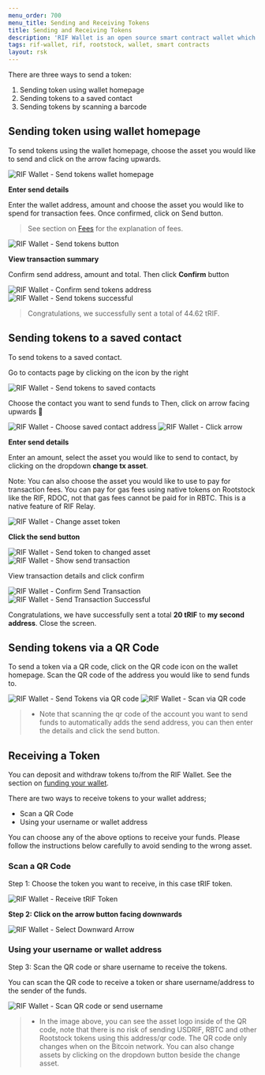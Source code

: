 ```yaml
---
menu_order: 700
menu_title: Sending and Receiving Tokens
title: Sending and Receiving Tokens
description: 'RIF Wallet is an open source smart contract wallet which enables businesses to create and deploy fully customizable on-chain wallets'
tags: rif-wallet, rif, rootstock, wallet, smart contracts
layout: rsk
---
```


There are three ways to send a token:

1. Sending token using wallet homepage
2. Sending tokens to a saved contact
3. Sending tokens by scanning a barcode

## Sending token using wallet homepage

To send tokens using the wallet homepage, choose the asset you would like to send and click on the arrow facing upwards.

<div class="image-container">
    <img 
src="/assets/img/rif-wallet/10-send-token-wallet-homepage.jpg"  title="RIF Wallet - Send tokens wallet homepage"/>
</div>

**Enter send details**

Enter the wallet address, amount and choose the asset you would like to spend for transaction fees. Once confirmed, click on Send button.

> See section on [Fees]() for the explanation of fees.

<div class="image-container">
    <img 
src="/assets/img/rif-wallet/10a-send-tokens.jpg"  title="RIF Wallet - Send tokens button"/>
</div>

**View transaction summary**

Confirm send address, amount and total. Then click **Confirm** button

<div class="image-container">
    <img 
src="/assets/img/rif-wallet/10b-confirm-send-address.jpg"  title="RIF Wallet - Confirm send tokens address"/>
    <img 
src="/assets/img/rif-wallet/10c-send-tokens-successful.jpg"  title="RIF Wallet - Send tokens successful"/>
</div>

> Congratulations, we successfully sent a total of 44.62 tRIF.

## Sending tokens to a saved contact

To send tokens to a saved contact. 

Go to contacts page by clicking on the icon by the right

<div class="image-container">
    <img 
src="/assets/img/rif-wallet/11-send-tokens-contact.jpg"  title="RIF Wallet - Send tokens to saved contacts"/>
</div>

Choose the contact you want to send funds to
Then, click on arrow facing upwards 🔼

<div class="image-container">
    <img 
src="/assets/img/rif-wallet/11a-choose-saved-contact-address.jpg"  title="RIF Wallet - Choose saved contact address"/>
     <img 
src="/assets/img/rif-wallet/11b-click-upward-arrow-to-send.jpg"  title="RIF Wallet - Click arrow"/>
</div>

**Enter send details**

Enter an amount, select the asset you would like to send to contact, by clicking on the dropdown **change tx asset**. 

Note: You can also choose the asset you would like to use to pay for transaction fees. You can pay for gas fees using native tokens on Rootstock like the RIF, RDOC, not that gas fees cannot be paid for in RBTC. This is a native feature of RIF Relay.

<div class="image-container">
    <img 
src="/assets/img/rif-wallet/11c-change-asset-token.jpg"  title="RIF Wallet - Change asset token"/>
</div>

**Click the send button**

<div class="image-container">
    <img 
src="/assets/img/rif-wallet/11d-send-token-changed-asset.jpg"  title="RIF Wallet - Send token to changed asset"/>
     <img 
src="/assets/img/rif-wallet/11e-show-send-transaction.jpg"  title="RIF Wallet - Show send transaction"/>
</div>

View transaction details and click confirm


<div class="image-container">
    <img 
src="/assets/img/rif-wallet/11f-confirm-send-transaction.jpg"  title="RIF Wallet - Confirm Send Transaction"/>
     <img 
src="/assets/img/rif-wallet/11g-send-transaction-successful.jpg"  title="RIF Wallet - Send Transaction Successful"/>
</div>

Congratulations, we have successfully sent a total **20 tRIF** to **my second address**. Close the screen.

## Sending tokens via a QR Code

To send a token via a QR code, click on the QR code icon on the wallet homepage. Scan the QR code of the address you would like to send funds to.

<div class="image-container">
    <img 
src="/assets/img/rif-wallet/12-send-token-qr-code.jpg"  title="RIF Wallet - Send Tokens via QR code"/>
    <img 
src="/assets/img/rif-wallet/12a-scan-qr-code.jpg"  title="RIF Wallet - Scan via QR code"/>
</div>

> - Note that scanning the qr code of the account you want to send funds to automatically adds the send address, you can then enter the details and click the send button.


## Receiving a Token

You can deposit and withdraw tokens to/from the RIF Wallet. See the section on [funding your wallet]().

There are two ways to receive tokens to your wallet address;
* Scan a QR Code
* Using your username or wallet address

You can choose any of the above options to receive your funds. Please follow the instructions below carefully to avoid sending to the wrong asset.

### Scan a QR Code

Step 1: Choose the token you want to receive, in this case tRIF token.

<div class="image-container">
    <img 
src="/assets/img/rif-wallet/13-receive-trif-token.jpg"  title="RIF Wallet - Receive tRIF Token"/>
</div>

**Step 2: Click on the arrow button facing downwards**

<div class="image-container">
    <img 
src="/assets/img/rif-wallet/13a-click-downward-arrow.jpg"  title="RIF Wallet - Select Downward Arrow"/>
</div>

### Using your username or wallet address

Step 3: Scan the QR code or share username to receive the tokens. 

You can scan the QR code to receive a token or share username/address to the sender of the funds.

<div class="image-container">
    <img 
src="/assets/img/rif-wallet/13b-scan-qr-share-username.jpg"  title="RIF Wallet - Scan QR code or send username"/>
</div>

> - In the image above, you can see the asset logo inside of the QR code, note that there is no risk of sending USDRIF, RBTC and other Rootstock tokens using this address/qr code. The QR code only changes when on the Bitcoin network. You can also change assets by clicking on the dropdown button beside the change asset.